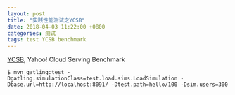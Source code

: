 ```yaml
---
layout: post
title: "实践性能测试之YCSB"
date: 2018-04-03 11:22:00 +0800
categories: 测试
tags: test YCSB benchmark
---
```


[YCSB](https://github.com/brianfrankcooper/YCSB/), Yahoo! Cloud Serving Benchmark

```shell
$ mvn gatling:test -Dgatling.simulationClass=test.load.sims.LoadSimulation -Dbase.url=http://localhost:8091/ -Dtest.path=hello/100 -Dsim.users=300
```

